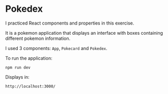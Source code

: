 # Pokedex

I practiced React components and properties in this exercise.

It is a pokemon application that displays an interface with boxes containing different pokemon information.

I used 3 components: `App`, `Pokecard` and `Pokedex`.

To run the application:

    npm run dev

Displays in:

    http://localhost:3000/
